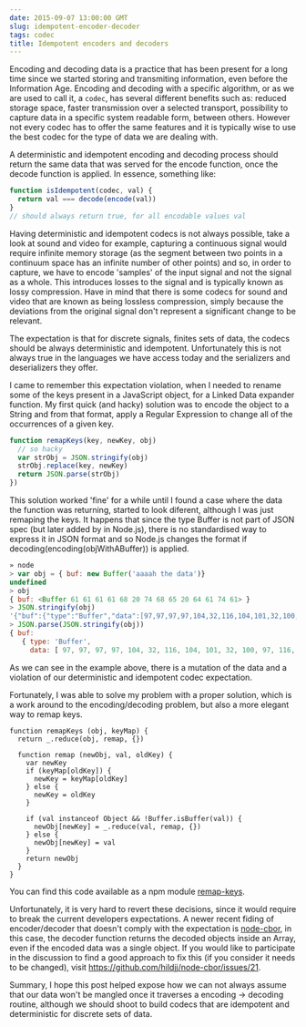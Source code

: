 ```yaml
---
date: 2015-09-07 13:00:00 GMT
slug: idempotent-encoder-decoder
tags: codec
title: Idempotent encoders and decoders
---
```


Encoding and decoding data is a practice that has been present for a long time since we started storing and transmiting information, even before the Information Age. Encoding and decoding with a specific algorithm, or as we are used to call it, a `codec`, has several different benefits such as: reduced storage space, faster transmission over a selected transport, possibility to capture data in a specific system readable form, between others. However not every codec has to offer the same features and it is typically wise to use the best codec for the type of data we are dealing with.

A deterministic and idempotent encoding and decoding process should return the same data that was served for the encode function, once the decode function is applied. In essence, something like:

```JavaScript
function isIdempotent(codec, val) {
  return val === decode(encode(val))
}
// should always return true, for all encodable values val
```

Having deterministic and idempotent codecs is not always possible, take a look at sound and video for example, capturing a continuous signal would require infinite memory storage (as the segment between two points in a continuum space has an infinite number of other points) and so, in order to capture, we have to encode 'samples' of the input signal and not the signal as a whole. This introduces losses to the signal and is typically known as lossy compression. Have in mind that there is some codecs for sound and video that are known as being lossless compression, simply because the deviations from the original signal don't represent a significant change to be relevant.

The expectation is that for discrete signals, finites sets of data, the codecs should be always deterministic and idempotent. Unfortunately this is not always true in the languages we have access today and the serializers and deserializers they offer. 

I came to remember this expectation violation, when I needed to rename some of the keys present in a JavaScript object, for a Linked Data expander function. My first quick (and hacky) solution was to encode the object to a String and from that format, apply a Regular Expression to change all of the occurrences of a given key.

```JavaScript
function remapKeys(key, newKey, obj)
  // so hacky
  var strObj = JSON.stringify(obj)
  strObj.replace(key, newKey)
  return JSON.parse(strObj)
})
```

This solution worked 'fine' for a while until I found a case where the data the function was returning, started to look diferent, although I was just remaping the keys. It happens that since the type Buffer is not part of JSON spec (but later added by in Node.js), there is no standardised way to express it in JSON format and so Node.js changes the format if decoding(encoding(objWithABuffer)) is applied.

```JavaScript
» node
> var obj = { buf: new Buffer('aaaah the data')}
undefined
> obj
{ buf: <Buffer 61 61 61 61 68 20 74 68 65 20 64 61 74 61> }
> JSON.stringify(obj)
'{"buf":{"type":"Buffer","data":[97,97,97,97,104,32,116,104,101,32,100,97,116,97]}}'
> JSON.parse(JSON.stringify(obj))
{ buf:
   { type: 'Buffer',
     data: [ 97, 97, 97, 97, 104, 32, 116, 104, 101, 32, 100, 97, 116, 97 ] } }
```

As we can see in the example above, there is a mutation of the data and a violation of our deterministic and idempotent codec expectation.

Fortunately, I was able to solve my problem with a proper solution, which is a work around to the encoding/decoding problem, but also a more elegant way to remap keys.

```
function remapKeys (obj, keyMap) {
  return _.reduce(obj, remap, {})

  function remap (newObj, val, oldKey) {
    var newKey
    if (keyMap[oldKey]) {
      newKey = keyMap[oldKey]
    } else {
      newKey = oldKey
    }

    if (val instanceof Object && !Buffer.isBuffer(val)) {
      newObj[newKey] = _.reduce(val, remap, {})
    } else {
      newObj[newKey] = val
    }
    return newObj
  }
}
```
You can find this code available as a npm module [remap-keys](https://www.npmjs.com/package/remap-keys).

Unfortunately, it is very hard to revert these decisions, since it would require to break the current developers expectations. A newer recent fiding of encoder/decoder that doesn't comply with the expectation is [node-cbor](https://www.npmjs.com/package/cbor), in this case, the decoder function returns the decoded objects inside an Array, even if the encoded data was a single object. If you would like to participate in the discussion to find a good approach to fix this (if you consider it needs to be changed), visit https://github.com/hildjj/node-cbor/issues/21.

Summary, I hope this post helped expose how we can not always assume that our data won't be mangled once it traverses a encoding -> decoding routine, although we should shoot to build codecs that are idempotent and deterministic for discrete sets of data.


